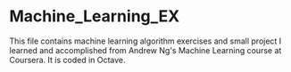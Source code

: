 # Machine_Learning_EX
This file contains machine learning algorithm exercises and small project I learned and accomplished from Andrew Ng's Machine Learning course at Coursera. It is coded in Octave. 
